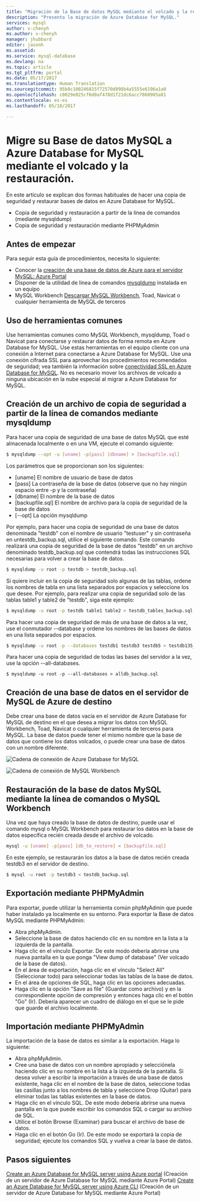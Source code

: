 ```yaml
---
title: "Migración de la Base de datos MySQL mediante el volcado y la restauración en Azure Database for MySQL | Microsoft Docs"
description: "Presenta la migración de Azure Database for MySQL."
services: mysql
author: v-chenyh
ms.author: v-chenyh
manager: jhubbard
editor: jasonh
ms.assetid: 
ms.service: mysql-database
ms.devlang: na
ms.topic: article
ms.tgt_pltfrm: portal
ms.date: 05/17/2017
ms.translationtype: Human Translation
ms.sourcegitcommit: 95b8c100246815f72570d898b4a5555e6196a1a0
ms.openlocfilehash: c0029e025cf6d0af478d1f21dc6acc7860905a81
ms.contentlocale: es-es
ms.lasthandoff: 05/18/2017

---
```


# <a name="migrate-your-mysql-database-to-azure-database-for-mysql-using-dump-and-restore"></a>Migre su Base de datos MySQL a Azure Database for MySQL mediante el volcado y la restauración.
En este artículo se explican dos formas habituales de hacer una copia de seguridad y restaurar bases de datos en Azure Database for MySQL.
- Copia de seguridad y restauración a partir de la línea de comandos (mediante mysqldump) 
- Copia de seguridad y restauración mediante PHPMyAdmin 

## <a name="before-you-begin"></a>Antes de empezar
Para seguir esta guía de procedimientos, necesita lo siguiente:
- Conocer la [creación de una base de datos de Azure para el servidor MySQL: Azure Portal](quickstart-create-mysql-server-database-using-azure-portal.md)
- Disponer de la utilidad de línea de comandos [mysqldump](https://dev.mysql.com/doc/refman/5.7/en/mysqldump.html) instalada en un equipo
- MySQL Workbench [Descargar MySQL Workbench](https://dev.mysql.com/downloads/workbench/), Toad, Navicat o cualquier herramienta de MySQL de terceros

## <a name="use-common-tools"></a>Uso de herramientas comunes
Use herramientas comunes como MySQL Workbench, mysqldump, Toad o Navicat para conectarse y restaurar datos de forma remota en Azure Database for MySQL. Use estas herramientas en el equipo cliente con una conexión a Internet para conectarse a Azure Database for MySQL. Use una conexión cifrada SSL para aprovechar los procedimientos recomendados de seguridad; vea también la información sobre [conectividad SSL en Azure Database for MySQL](concepts-ssl-connection-security.md). No es necesario mover los archivos de volcado a ninguna ubicación en la nube especial al migrar a Azure Database for MySQL. 

## <a name="create-a-backup-file-from-the-command-line-using-mysqldump"></a>Creación de un archivo de copia de seguridad a partir de la línea de comandos mediante mysqldump
Para hacer una copia de seguridad de una base de datos MySQL que esté almacenada localmente o en una VM, ejecute el comando siguiente: 
```bash
$ mysqldump --opt -u [uname] -p[pass] [dbname] > [backupfile.sql]
```

Los parámetros que se proporcionan son los siguientes:
- [uname] El nombre de usuario de base de datos 
- [pass] La contraseña de la base de datos (observe que no hay ningún espacio entre -p y la contraseña) 
- [dbname] El nombre de la base de datos 
- [backupfile.sql] El nombre de archivo para la copia de seguridad de la base de datos 
- [--opt] La opción mysqldump 

Por ejemplo, para hacer una copia de seguridad de una base de datos denominada "testdb" con el nombre de usuario "testuser" y sin contraseña en untestdb_backup.sql, utilice el siguiente comando. Este comando realizará una copia de seguridad de la base de datos "testdb" en un archivo denominado testdb_backup.sql que contendrá todas las instrucciones SQL necesarias para volver a crear la base de datos. 

```bash
$ mysqldump -u root -p testdb > testdb_backup.sql
```
Si quiere incluir en la copia de seguridad solo algunas de las tablas, ordene los nombres de tabla en una lista separados por espacios y seleccione los que desee. Por ejemplo, para realizar una copia de seguridad solo de las tablas table1 y table2 de "testdb", siga este ejemplo: 
```bash
$ mysqldump -u root -p testdb table1 table2 > testdb_tables_backup.sql
```

Para hacer una copia de seguridad de más de una base de datos a la vez, use el conmutador --database y ordene los nombres de las bases de datos en una lista separados por espacios. 
```bash
$ mysqldump -u root -p --databases testdb1 testdb3 testdb5 > testdb135_backup.sql 
```
Para hacer una copia de seguridad de todas las bases del servidor a la vez, use la opción --all-databases.
```
$ mysqldump -u root -p --all-databases > alldb_backup.sql 
```

## <a name="create-a-database-on-the-target-azure-mysql-server"></a>Creación de una base de datos en el servidor de MySQL de Azure de destino
Debe crear una base de datos vacía en el servidor de Azure Database for MySQL de destino en el que desea a migrar los datos con MySQL Workbench, Toad, Navicat o cualquier herramienta de terceros para MySQL. La base de datos puede tener el mismo nombre que la base de datos que contiene los datos volcados, o puede crear una base de datos con un nombre diferente.

![Cadena de conexión de Azure Database for MySQL](./media/concepts-migrate-import-export/p5.png)

![Cadena de conexión de MySQL Workbench](./media/concepts-migrate-import-export/p4.png)


## <a name="restore-your-mysql-database-using-command-line-or-mysql-workbench"></a>Restauración de la base de datos MySQL mediante la línea de comandos o MySQL Workbench
Una vez que haya creado la base de datos de destino, puede usar el comando mysql o MySQL Workbench para restaurar los datos en la base de datos específica recién creada desde el archivo de volcado.
```bash
mysql -u [uname] -p[pass] [db_to_restore] < [backupfile.sql]
```
En este ejemplo, se restaurarán los datos a la base de datos recién creada testdb3 en el servidor de destino.
```bash
$ mysql -u root -p testdb3 < testdb_backup.sql
```

## <a name="export-using-phpmyadmin"></a>Exportación mediante PHPMyAdmin
Para exportar, puede utilizar la herramienta común phpMyAdmin que puede haber instalado ya localmente en su entorno. Para exportar la Base de datos MySQL mediante PHPMyAdmin:
- Abra phpMyAdmin.
- Seleccione la base de datos haciendo clic en su nombre en la lista a la izquierda de la pantalla. 
- Haga clic en el vínculo Exportar. De este modo debería abrirse una nueva pantalla en la que ponga "View dump of database" (Ver volcado de la base de datos). 
- En el área de exportación, haga clic en el vínculo "Select All" (Seleccionar todo) para seleccionar todas las tablas de la base de datos. 
- En el área de opciones de SQL, haga clic en las opciones adecuadas. 
- Haga clic en la opción "Save as file" (Guardar como archivo) y en la correspondiente opción de compresión y entonces haga clic en el botón "Go" (Ir). Debería aparecer un cuadro de diálogo en el que se le pide que guarde el archivo localmente.

## <a name="import-using-phpmyadmin"></a>Importación mediante PHPMyAdmin
La importación de la base de datos es similar a la exportación. Haga lo siguiente:
- Abra phpMyAdmin. 
- Cree una base de datos con un nombre apropiado y selecciónela haciendo clic en su nombre en la lista a la izquierda de la pantalla. Si desea volver a escribir la importación a través de una base de datos existente, haga clic en el nombre de la base de datos, seleccione todas las casillas junto a los nombres de tabla y seleccione Drop (Quitar) para eliminar todas las tablas existentes en la base de datos. 
- Haga clic en el vínculo SQL. De este modo debería abrirse una nueva pantalla en la que puede escribir los comandos SQL o cargar su archivo de SQL. 
- Utilice el botón Browse (Examinar) para buscar el archivo de base de datos. 
- Haga clic en el botón Go (Ir). De este modo se exportará la copia de seguridad; ejecute los comandos SQL y vuelva a crear la base de datos.

## <a name="next-steps"></a>Pasos siguientes

[Create an Azure Database for MySQL server using Azure portal](quickstart-create-mysql-server-database-using-azure-portal.md) (Creación de un servidor de Azure Database for MySQL mediante Azure Portal) 
[Create an Azure Database for MySQL server using Azure CLI](quickstart-create-mysql-server-database-using-azure-cli.md) (Creación de un servidor de Azure Database for MySQL mediante Azure Portal)

